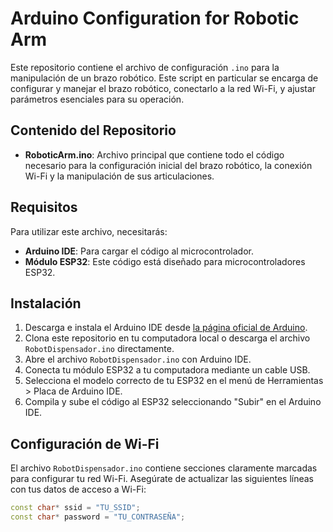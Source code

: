 # Arduino Configuration for Robotic Arm

Este repositorio contiene el archivo de configuración `.ino` para la manipulación de un brazo robótico. Este script en particular se encarga de configurar y manejar el brazo robótico, conectarlo a la red Wi-Fi, y ajustar parámetros esenciales para su operación.

## Contenido del Repositorio

- **RoboticArm.ino**: Archivo principal que contiene todo el código necesario para la configuración inicial del brazo robótico, la conexión Wi-Fi y la manipulación de sus articulaciones.

## Requisitos

Para utilizar este archivo, necesitarás:

- **Arduino IDE**: Para cargar el código al microcontrolador.
- **Módulo ESP32**: Este código está diseñado para microcontroladores ESP32.

## Instalación

1. Descarga e instala el Arduino IDE desde [la página oficial de Arduino](https://www.arduino.cc/en/software).
2. Clona este repositorio en tu computadora local o descarga el archivo `RobotDispensador.ino` directamente.
3. Abre el archivo `RobotDispensador.ino` con Arduino IDE.
4. Conecta tu módulo ESP32 a tu computadora mediante un cable USB.
5. Selecciona el modelo correcto de tu ESP32 en el menú de Herramientas > Placa de Arduino IDE.
6. Compila y sube el código al ESP32 seleccionando "Subir" en el Arduino IDE.

## Configuración de Wi-Fi

El archivo `RobotDispensador.ino` contiene secciones claramente marcadas para configurar tu red Wi-Fi. Asegúrate de actualizar las siguientes líneas con tus datos de acceso a Wi-Fi:

```c++
const char* ssid = "TU_SSID";
const char* password = "TU_CONTRASEÑA";
